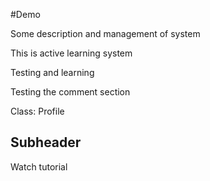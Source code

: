 #Demo 

Some description and management of system

This is active learning system 

Testing and learning 

Testing the comment section 

Class: Profile

## Subheader

Watch tutorial 
